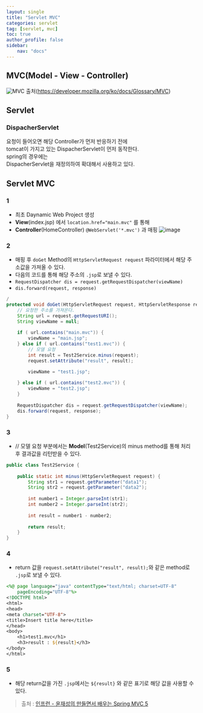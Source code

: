 ```yaml
---
layout: single
title: "Servlet MVC"
categories: servlet
tag: [servlet, mvc]
toc: true
author_profile: false
sidebar:
    nav: "docs"
---
```


## MVC(Model - View - Controller)
![MVC](https://mdn.mozillademos.org/files/16042/model-view-controller-light-blue.png)
출처(https://developer.mozilla.org/ko/docs/Glossary/MVC)
## Servlet
### DispacherServlet
요청이 들어오면 해당 Controller가 먼저 반응하기 전에  
tomcat이 가지고 있는 DispacherServlet이 먼저 동작한다.  
spring의 경우에는  
DispacherServlet을 재정의하여 확대해서 사용하고 있다.  

## Servlet MVC
### 1
- 최초 Daynamic Web Project 생성
- **View**(index.jsp) 에서 `location.href="main.mvc"` 를 통해 
- **Controller**(HomeController) `@WebServlet('*.mvc')` 과 매핑
![image](../../assets/images/image_2.png)

### 2
- 매핑 후 `doGet` Method의 `HttpServletRequest request` 파라미터에서 해당 주소값을 가져올 수 있다.
- 다음의 코드를 통해 해당 주소의 `.jsp`로 보낼 수 있다.
- `RequestDispatcher dis = request.getRequestDispatcher(viewName)`
- `dis.forward(request, response)`

```java
/
protected void doGet(HttpServletRequest request, HttpServletResponse response) throws ServletException, IOException {
    // 요청한 주소를 가져온다.
    String url = request.getRequestURI();
    String viewName = null;
    
    if ( url.contains("main.mvc")) {
        viewName = "main.jsp";
    } else if ( url.contains("test1.mvc")) {
        // 모델 요청
        int result = Test2Service.minus(request);
        request.setAttribute("result", result);

        viewName = "test1.jsp";
        
    } else if ( url.contains("test2.mvc")) {
        viewName = "test2.jsp";
    }
    
    RequestDispatcher dis = request.getRequestDispatcher(viewName);
    dis.forward(request, response);
}
```

### 3
- // 모델 요청 부분에서는 **Model**(Test2Service)의 minus method를 통해 처리 후 결과값을 리턴받을 수 있다.

```java
public class Test2Service {
	
	public static int minus(HttpServletRequest request) {
		String str1 = request.getParameter("data1");
		String str2 = request.getParameter("data2");
		
		int number1 = Integer.parseInt(str1);
		int number2 = Integer.parseInt(str2);
		
		int result = number1 - number2;
		
		return result;
	}
}
```

### 4
- return 값을 `request.setAttribute("result", result);`와 같은 method로 `.jsp`로 보낼 수 있다.

```jsp
<%@ page language="java" contentType="text/html; charset=UTF-8"
    pageEncoding="UTF-8"%>
<!DOCTYPE html>
<html>
<head>
<meta charset="UTF-8">
<title>Insert title here</title>
</head>
<body>
	<h1>test1.mvc</h1>
	<h3>result : ${result}</h3>
</body>
</html>
```

### 5
- 해당 return값을 가진 `.jsp`에서는 `${result}` 와 같은 표기로 해당 값을 사용할 수 있다.


> 출처 :  [인프런 - 윤재성의 만들면서 배우는 Spring MVC 5](https://www.inflearn.com/course/spring-mvc5-project)


